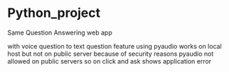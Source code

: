 # Python_project
Same Question Answering web app

with voice question to text question feature 
using pyaudio
works on local host
but not on public server because of security reasons pyaudio not allowed on public servers so 
on click and ask shows application error

